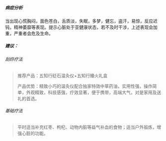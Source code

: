 ##### 病症分析
当出现心慌胸闷，面色苍白，舌质淡，失眠，多梦，健忘，盗汗，易惊，反应迟钝，精神萎靡等表现。提示心脏处于亚健康状态，若不及时干涉，上述表现会加重，严重者会危及生命。

##### 建议：
###### 刮痧疗法
>推荐产品：五知行砭石温灸仪+五知行臻火礼盒
>
>产品优势：精致小巧的温灸仪配合独家特效中草药油，实用性强，操作简单，外观精致，科技感强，疗效显著，便于携带，高端大气，对是家用及送礼的首选。
###### 基础疗法
> 平时适当补充红枣、枸杞、动物内脏等益气补血的食物；适当户外锻炼，增强心脏的功能。